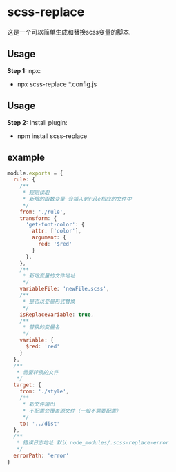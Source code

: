 # scss-replace


这是一个可以简单生成和替换scss变量的脚本.

## Usage
  **Step 1:** npx:
  - npx scss-replace *.config.js

## Usage
  **Step 2:** Install plugin:
  - npm install scss-replace



## example
```js
module.exports = {
  rule: {
    /**
     * 规则读取
     * 新增的函数变量 会插入到rule相应的文件中
     */
    from: './rule',
    transform: {
      'get-font-color': {
        attr: ['color'],
        argument: {
          red: '$red'
        }
      },
    },
    /**
     * 新增变量的文件地址
     */
    variableFile: 'newFile.scss',
    /**
     * 是否以变量形式替换
     */
    isReplaceVariable: true,
    /**
     * 替换的变量名
     */
    variable: {
      $red: 'red'
    }
  },
  /**
   * 需要转换的文件
   */
  target: {
    from: './style',
    /**
     * 新文件输出
     * 不配置会覆盖源文件（一般不需要配置）
     */
    to: '../dist'
  },
  /**
   * 错误日志地址 默认 node_modules/.scss-replace-error
   */
  errorPath: 'error'
}
```


 

<!-- [PostCSS]: https://github.com/postcss/postcss

```css
.foo {
  /* Input example */
}
```

```css
.foo {
  /* Output example */
}
```

